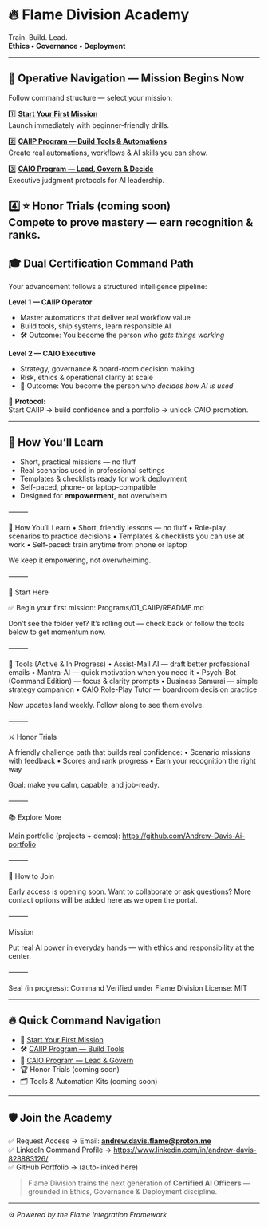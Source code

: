 # 🔥 Flame Division Academy

Train. Build. Lead.  
**Ethics • Governance • Deployment**

---

## 🧭 Operative Navigation — Mission Begins Now

Follow command structure — select your mission:

1️⃣ **[Start Your First Mission](/Start-Here/README.md)**  
Launch immediately with beginner-friendly drills.

2️⃣ **[CAIIP Program — Build Tools & Automations](/Programs/01_CAIIP)**  
Create real automations, workflows & AI skills you can show.

3️⃣ **[CAIO Program — Lead, Govern & Decide](/Programs/02_CAIO)**  
Executive judgment protocols for AI leadership.

4️⃣ ⭐ **Honor Trials** (coming soon)  
Compete to prove mastery — earn recognition & ranks.
---

## 🎓 Dual Certification Command Path

Your advancement follows a structured intelligence pipeline:

**Level 1 — CAIIP Operator**
- Master automations that deliver real workflow value
- Build tools, ship systems, learn responsible AI
- 🛠 Outcome: You become the person who *gets things working*

**Level 2 — CAIO Executive**
- Strategy, governance & board-room decision making
- Risk, ethics & operational clarity at scale
- 🦁 Outcome: You become the person who *decides how AI is used*

📌 **Protocol:**  
Start CAIIP → build confidence and a portfolio → unlock CAIO promotion.

---
## 🧠 How You’ll Learn

- Short, practical missions — no fluff
- Real scenarios used in professional settings
- Templates & checklists ready for work deployment
- Self-paced, phone- or laptop-compatible
- Designed for **empowerment**, not overwhelm

⸻

🧠 How You’ll Learn
	•	Short, friendly lessons — no fluff
	•	Role-play scenarios to practice decisions
	•	Templates & checklists you can use at work
	•	Self-paced: train anytime from phone or laptop

We keep it empowering, not overwhelming.

⸻

🚀 Start Here

✅ Begin your first mission:
Programs/01_CAIIP/README.md

Don’t see the folder yet? It’s rolling out — check back or follow the tools below to get momentum now.

⸻

🧰 Tools (Active & In Progress)
	•	Assist-Mail AI — draft better professional emails
	•	Mantra-AI — quick motivation when you need it
	•	Psych-Bot (Command Edition) — focus & clarity prompts
	•	Business Samurai — simple strategy companion
	•	CAIO Role-Play Tutor — boardroom decision practice

New updates land weekly. Follow along to see them evolve.

⸻

⚔️ Honor Trials

A friendly challenge path that builds real confidence:
	•	Scenario missions with feedback
	•	Scores and rank progress
	•	Earn your recognition the right way

Goal: make you calm, capable, and job-ready.

⸻

📚 Explore More

Main portfolio (projects + demos):
https://github.com/Andrew-Davis-Ai-portfolio

⸻

🤝 How to Join

Early access is opening soon.
Want to collaborate or ask questions? More contact options will be added here as we open the portal.

⸻

Mission

Put real AI power in everyday hands — with ethics and responsibility at the center.

⸻

Seal (in progress): Command Verified under Flame Division
License: MIT

---

## 🔥 Quick Command Navigation

- 🚀 [Start Your First Mission](Start-Here/README.md)
- 🛠 [CAIIP Program — Build Tools](Programs/01_CAIIP)
- 🧠 [CAIO Program — Lead & Govern](Programs/02_CAIO)
- 🏆 Honor Trials (coming soon)
- 🗂 Tools & Automation Kits (coming soon)

---

## 🛡️ Join the Academy

✅ Request Access → Email: **andrew.davis.flame@proton.me**  
✅ LinkedIn Command Profile → https://www.linkedin.com/in/andrew-davis-828883126/  
✅ GitHub Portfolio → (auto-linked here)

> Flame Division trains the next generation of **Certified AI Officers** —  
> grounded in Ethics, Governance & Deployment discipline.

---

⚙️ *Powered by the Flame Integration Framework*
